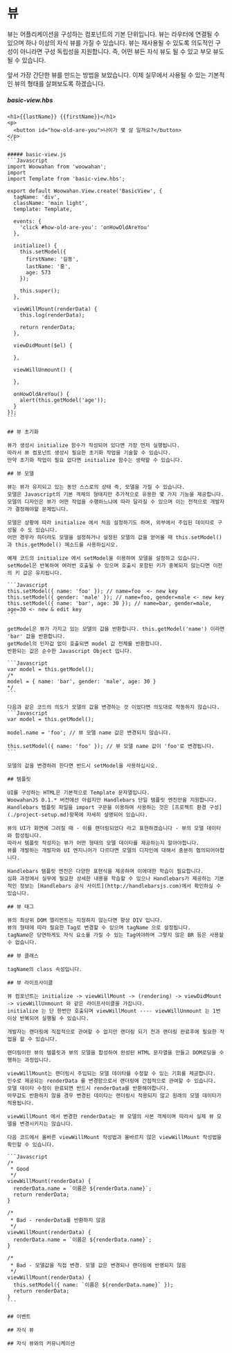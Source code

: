 # 뷰


뷰는 어플리케이션을 구성하는 컴포넌트의 기본 단위입니다.
뷰는 라우터에 연결될 수 있으며 하나 이상의 자식 뷰를 가질 수 있습니다.
뷰는 재사용될 수 있도록 의도적인 구성이 아니라면 구성 독립성을 지원합니다.
즉, 어떤 뷰든 자식 뷰도 될 수 있고 부모 뷰도 될 수 있습니다.

앞서 가장 간단한 뷰를 만드는 방법을 보았습니다. 
이제 실무에서 사용될 수 있는 기본적인 뷰의 형태를 살펴보도록 하겠습니다.

##### basic-view.hbs
````Handlebars
<h1>{{lastName}} {{firstName}}</h1>
<p>
  <button id="how-old-are-you">나이가 몇 살 일까요?</button>
</p>
```

##### basic-view.js
```Javascript
import Woowahan from 'woowahan';
import 
import Template from 'basic-view.hbs';

export default Woowahan.View.create('BasicView', {
  tagName: 'div',
  className: 'main light',
  template: Template,
  
  events: {
    'click #how-old-are-you': 'onHowOldAreYou'
  },
  
  initialize() {
    this.setModel({
      firstName: '길동',
      lastName: '홍',
      age: 573
    });
    
    this.super();
  },
  
  viewWillMount(renderData) {
    this.log(renderData);
    
    return renderData;
  },
  
  viewDidMount($el) {
  
  },
  
  viewWillUnmount() {
  
  },
  
  onHowOldAreYou() {
    alert(this.getModel('age'));
  }
});
```

## 뷰 초기화

뷰가 생성시 initialize 함수가 작성되어 있다면 가장 먼저 실행됩니다.
따라서 뷰 컴포넌트 생성시 필요한 초기화 작업을 기술할 수 있습니다.
만약 초기화 작업이 필요 없다면 initialize 함수는 생략할 수 있습니다.

## 뷰 모델

뷰는 뷰가 유지되고 있는 동안 스스로의 상태 즉, 모델을 가질 수 있습니다.
모델은 Javascript의 기본 객체의 형태지만 추가적으로 유용한 몇 가지 기능을 제공합니다.
모델의 디자인은 뷰가 어떤 작업을 수행하느냐에 따라 달라질 수 있으며 이는 전적으로 개발자가 결정해야할 문제입니다.

모델은 상황에 따라 initialize 에서 처음 설정하기도 하며, 외부에서 주입된 데이타로 구성될 수 도 있습니다.
어떤 경우라 하더라도 모델을 설정하거나 설정된 모델의 값을 얻어올 때 this.setModel()과 this.getModel() 메소드를 사용하십시오.

예제 코드의 initialize 에서 setModel을 이용하여 모델을 설정하고 있습니다.
setModel은 반복하여 여러번 호출될 수 있으며 호출시 포함된 키가 중복되지 않는다면 이전의 키 값은 유지됩니다.

```Javascript
this.setModel({ name: 'foo' }); // name=foo  <- new key
this.setModel({ gender: 'male' }); // name=foo, gender=male <- new key
this.setModel({ name: 'bar', age: 30 }); // name=bar, gender=male, age=30 <- new & edit key
```

getModel은 뷰가 가지고 있는 모델의 값을 반환합니다. this.getModel('name') 이라면 'bar' 값을 반환합니다.
getModel의 인자값 없이 호출되면 model 값 전체를 반환합니다.
반환되는 값은 순수한 Javascript Object 입니다.

```Javascript
var model = this.getModel();
/*
model = { name: 'bar', gender: 'male', age: 30 }
*/
```

다음과 같은 코드의 의도가 모델의 값을 변경하는 것 이었다면 의도대로 작동하지 않습니다.
```Javascript
var model = this.getModel();

model.name = 'foo'; // 뷰 모델 name 값은 변경되지 않습니다.

this.setModel({ name: 'foo' }); // 뷰 모델 name 값이 'foo'로 변경됩니다.
```

모델의 값을 변경하려 한다면 반드시 setModel을 사용하십시오.

## 템플릿

UI를 구성하는 HTML은 기본적으로 Template 문자열입니다.
WoowahanJS 0.1.* 버전에선 아쉽지만 Handlebars 단일 템플릿 엔진만을 지원합니다.
Handlebars 템플릿 파일을 import 구문을 이용하여 사용하는 것은 [프로젝트 환경 구성](./project-setup.md)항목에 자세히 설명되어 있습니다.

뷰의 UI가 화면에 그려질 때 - 이를 랜더링되었다 라고 표현하겠습니다 - 뷰의 모델 데이타와 합성됩니다.
따라서 템플릿 작성자는 뷰가 어떤 형태의 모델 데이타를 제공하는지 알아야합니다. 
뷰를 개발하는 개발자와 UI 엔지니어가 다르다면 모델의 디자인에 대해서 충분히 협의되어야합니다.

Handlebars 템플릿 엔진은 다양한 표현식을 제공하며 이에대한 학습이 필요합니다.
심화 과정에서 실무에 필요한 상세한 내용을 학습할 수 있으나 Handlebars가 제공하는 기본적인 정보는 [Handlebars 공식 사이트](http://handlebarsjs.com)에서 확인하실 수 있습니다.

## 뷰 태그

뷰의 최상위 DOM 엘리먼트는 지정하지 않는다면 항상 DIV 입니다.
뷰의 형태에 따라 필요한 Tag로 변경할 수 있으며 tagName 으로 설정됩니다.
tagName은 당연하게도 자식 요소를 가질 수 있는 Tag여야하며 그렇지 않은 BR 등은 사용할 수 없습니다.

## 뷰 클래스

tagName의 class 속성입니다.

## 뷰 라이프사이클

뷰 컴포넌트는 initialize -> viewWillMount -> (rendering) -> viewDidMount -> viewWillUnmount 와 같은 라이프사이클을 가집니다.
initialize 는 단 한번만 호출되며 viewWillMount ---- viewWillUnmount 는 1번 이상 반복되어 실행될 수 있습니다.

개발자는 랜더링에 직접적으로 관여할 수 없지만 랜더링 되기 전과 랜더링 완료후에 필요한 작업을 할 수 있습니다.

랜더링이란 뷰의 템플릿과 뷰의 모델을 합성하여 완성된 HTML 문자열을 만들고 DOM로딩을 수행하는 과정입니다. 

viewWillMount는 랜더링시 주입되는 모델 데이타를 수정할 수 있는 기회를 제공합니다.
인수로 제공되는 renderData 를 변경함으로서 랜더링에 간접적으로 관여할 수 있습니다.
모델 데이타 수정이 완료되면 반드시 renderData를 반환해야합니다.
아무값도 반환하지 않을 경우 변경된 데이타는 랜더링시 적용되지 않고 원래의 모델 데이타가 적용됩니다.

viewWillMount 에서 변경한 renderData는 뷰 모델의 사본 객체이며 따라서 실제 뷰 모델을 변경시키지는 않습니다.

다음 코드에서 올바른 viewWillMount 작성법과 올바르지 않은 viewWillMount 작성법을 확인할 수 있습니다.

```Javascript
/*
 * Good
 */
viewWillMount(renderData) {
  renderData.name = `이름은 ${renderData.name}`;
  return renderData;
}

/*
 * Bad - renderData를 반환하지 않음
 */
viewWillMount(renderData) {
  renderData.name = `이름은 ${renderData.name}`;
}

/*
 * Bad - 모델값을 직접 변경. 모델 값은 변경되나 랜더링에 반영되지 않음
 */
viewWillMount(renderData) {
  this.setModel({ name: `이름은 ${renderData.name}` });
  return renderData;
}
```

## 이벤트

## 자식 뷰

## 자식 뷰와의 커뮤니케이션

